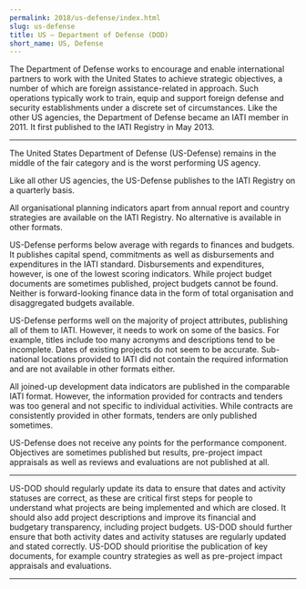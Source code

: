 ```yaml
---
permalink: 2018/us-defense/index.html
slug: us-defense
title: US – Department of Defense (DOD)
short_name: US, Defense
---
```


The Department of Defense works to encourage and enable international partners to work with the United States to achieve strategic objectives, a number of which are foreign assistance-related in approach. Such operations typically work to train, equip and support foreign defense and security establishments under a discrete set of circumstances. Like the other US agencies, the Department of Defense became an IATI member in 2011. It first published to the IATI Registry in May 2013.

---

The United States Department of Defense (US-Defense) remains in the middle of the fair category and is the worst performing US agency.

Like all other US agencies, the US-Defense publishes to the IATI Registry on a quarterly basis. 

All organisational planning indicators apart from annual report and country strategies are available on the IATI Registry. No alternative is available in other formats. 

US-Defense performs below average with regards to finances and budgets. It publishes capital spend, commitments as well as disbursements and expenditures in the IATI standard. Disbursements and expenditures, however, is one of the lowest scoring indicators. While project budget documents are sometimes published, project budgets cannot be found. Neither is forward-looking finance data in the form of total organisation and disaggregated budgets available. 

US-Defense performs well on the majority of project attributes, publishing all of them to IATI. However, it needs to work on some of the basics. For example, titles include too many acronyms and descriptions tend to be incomplete. Dates of existing projects do not seem to be accurate. Sub-national locations provided to IATI did not contain the required information and are not available in other formats either. 

All joined-up development data indicators are published in the comparable IATI format. However, the information provided for contracts and tenders was too general and not specific to individual activities. While contracts are consistently provided in other formats, tenders are only published sometimes. 

US-Defense does not receive any points for the performance component. Objectives are sometimes published but results, pre-project impact appraisals as well as reviews and evaluations are not published at all. 


---

US-DOD should regularly update its data to ensure that dates and activity statuses are correct, as these are critical first steps for people to understand what projects are being implemented and which are closed. 
It should also add project descriptions and improve its financial and budgetary transparency, including project budgets. 
US-DOD should further ensure that both activity dates and activity statuses are regularly updated and stated correctly. 
US-DOD should prioritise the publication of key documents, for example country strategies as well as pre-project impact appraisals and evaluations. 

---
